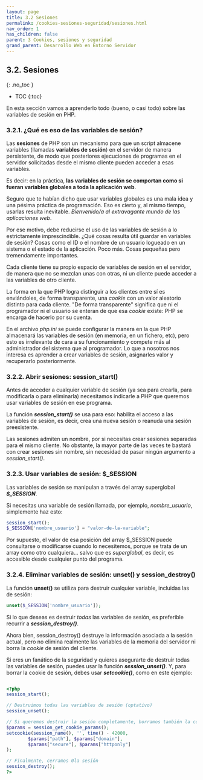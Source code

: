 ```yaml
---
layout: page
title: 3.2 Sesiones
permalink: /cookies-sesiones-seguridad/sesiones.html
nav_order: 1
has_children: false
parent: 3 Cookies, sesiones y seguridad
grand_parent: Desarrollo Web en Entorno Servidor
---
```


## 3.2. Sesiones
{: .no_toc }

- TOC
{:toc}

En esta sección vamos a aprenderlo todo (bueno, o casi todo) sobre las variables de sesión en PHP.

### 3.2.1. ¿Qué es eso de las variables de sesión?

Las **sesiones** de PHP son un mecanismo para que un script almacene variables (llamadas **variables de sesión**) en el servidor de manera persistente, de modo que posteriores ejecuciones de programas en el servidor solicitadas desde el mismo cliente pueden acceder a esas variables.

Es decir: en la práctica, **las variables de sesión se comportan como si fueran variables globales a toda la aplicación web**.

Seguro que te habían dicho que usar variables globales es una mala idea y una pésima práctica de programación. Eso es cierto y, al mismo tiempo, usarlas resulta inevitable. *Bienvenido/a al extravagante mundo de las aplicaciones web*.

Por ese motivo, debe reducirse el uso de las variables de sesión a lo estrictamente imprescindible. ¿Qué cosas resulta útil guardar en variables de sesión? Cosas como el ID o el nombre de un usuario logueado en un sistema o el estado de la aplicación. Poco más. Cosas pequeñas pero tremendamente importantes. 

Cada cliente tiene su propio espacio de variables de sesión en el servidor, de manera que no se mezclan unas con otras, ni un cliente puede acceder a las variables de otro cliente.

La forma en la que PHP logra distinguir a los clientes entre sí es enviándoles, de forma transparente, una *cookie* con un valor aleatorio distinto para cada cliente. "De forma transparente" significa que ni el programador ni el usuario se enteran de que esa *cookie* existe: PHP se encarga de hacerlo por su cuenta.

En el archivo *php.ini* se puede configurar la manera en la que PHP almacenará las variables de sesión (en memoria, en un fichero, etc), pero esto es irrelevante de cara a su funcionamiento y compete más al administrador del sistema que al programador. Lo que a nosotros nos interesa es aprender a crear variables de sesión, asignarles valor y recuperarlo posteriormente.

### 3.2.2. Abrir sesiones: session_start()

Antes de acceder a cualquier variable de sesión (ya sea para crearla, para modificarla o para eliminarla) necesitamos indicarle a PHP que queremos usar variables de sesión en ese programa.

La función ***session_start()*** se usa para eso: habilita el acceso a las variables de sesión, es decir, crea una nueva sesión o reanuda una sesión preexistente.

Las sesiones admiten un nombre, por si necesitas crear sesiones separadas para el mismo cliente. No obstante, la mayor parte de las veces te bastará con crear sesiones sin nombre, sin necesidad de pasar ningún argumento a *session_start()*.

### 3.2.3. Usar variables de sesión: $_SESSION

Las variables de sesión se manipulan a través del array superglobal ***$_SESSION***.

Si necesitas una variable de sesión llamada, por ejemplo, *nombre_usuario*, simplemente haz esto:

```php
session_start();
$_SESSION['nombre_usuario'] = "valor-de-la-variable";
```

Por supuesto, el valor de esa posición del array $_SESSION puede consultarse o modificarse cuando lo necesitemos, porque se trata de un array como otro cualquiera... salvo que es *superglobal*, es decir, es accesible desde cualquier punto del programa.

### 3.2.4. Eliminar variables de sesión: unset() y session_destroy()

La función **unset()** se utiliza para destruir cualquier variable, incluidas las de sesión:

```php
unset($_SESSION['nombre_usuario']);
```

Si lo que deseas es destruir *todas* las variables de sesión, es preferible recurrir a ***session_destroy()***.

Ahora bien, session_destroy() destruye la información asociada a la sesión actual, pero no elimina realmente las variables de la memoria del servidor ni borra la *cookie* de sesión del cliente. 

Si eres un fanático de la seguridad y quieres asegurarte de destruir todas las variables de sesión, puedes usar la función ***session_unset()***. Y, para borrar la cookie de sesión, debes usar ***setcookie()***, como en este ejemplo:

```php

<?php
session_start();

// Destruimos todas las variables de sesión (optativo)
session_unset();

// Si queremos destruir la sesión completamente, borramos también la cookie de sesión.
$params = session_get_cookie_params();
setcookie(session_name(), '', time() - 42000,
        $params["path"], $params["domain"],
        $params["secure"], $params["httponly"]
);

// Finalmente, cerramos 0la sesión
session_destroy();
?>
```
